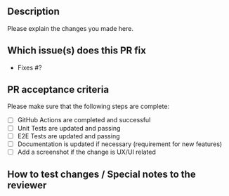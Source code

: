 ## Description

Please explain the changes you made here.

## Which issue(s) does this PR fix

- Fixes #?

## PR acceptance criteria

Please make sure that the following steps are complete:

- [ ] GitHub Actions are completed and successful
- [ ] Unit Tests are updated and passing
- [ ] E2E Tests are updated and passing
- [ ] Documentation is updated if necessary (requirement for new features)
- [ ] Add a screenshot if the change is UX/UI related

## How to test changes / Special notes to the reviewer
